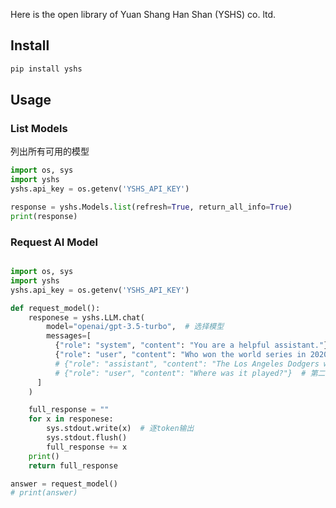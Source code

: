 

Here is the open library of Yuan Shang Han Shan (YSHS) co. ltd.


## Install

```bash
pip install yshs
```


## Usage

### List Models

列出所有可用的模型
```python
import os, sys
import yshs
yshs.api_key = os.getenv('YSHS_API_KEY')

response = yshs.Models.list(refresh=True, return_all_info=True)
print(response)
```

### Request AI Model

```python

import os, sys
import yshs
yshs.api_key = os.getenv('YSHS_API_KEY')

def request_model():
    responese = yshs.LLM.chat(
        model="openai/gpt-3.5-turbo",  # 选择模型
        messages=[
          {"role": "system", "content": "You are a helpful assistant."},  # 系统提示
          {"role": "user", "content": "Who won the world series in 2020?"},  # 第一个问题
          # {"role": "assistant", "content": "The Los Angeles Dodgers won the World Series in 2020."},  # 第一个的答案
          # {"role": "user", "content": "Where was it played?"}  # 第二个问题
      ]
    )

    full_response = ""
    for x in responese:
        sys.stdout.write(x)  # 逐token输出
        sys.stdout.flush()
        full_response += x
    print()
    return full_response

answer = request_model()
# print(answer)
```








